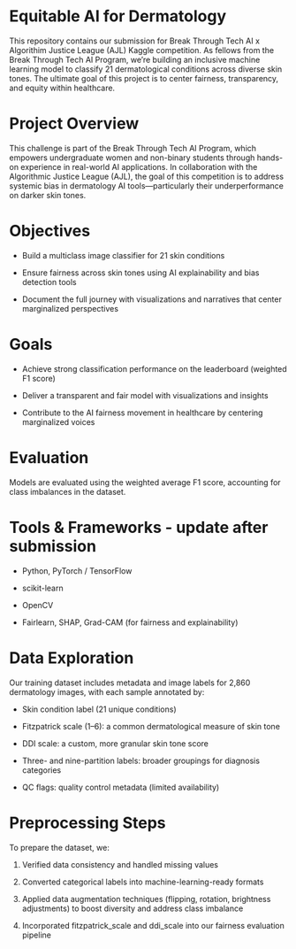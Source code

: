 # Equitable AI for Dermatology 

This repository contains our submission for Break Through Tech AI x Algorithim Justice League (AJL) Kaggle competition. As fellows from the Break Through Tech AI Program, we’re building an inclusive machine learning model to classify 21 dermatological conditions across diverse skin tones. The ultimate goal of this project is to center fairness, transparency, and equity within healthcare.

# Project Overview

This challenge is part of the Break Through Tech AI Program, which empowers undergraduate women and non-binary students through hands-on experience in real-world AI applications. In collaboration with the Algorithmic Justice League (AJL), the goal of this competition is to address systemic bias in dermatology AI tools—particularly their underperformance on darker skin tones.

# Objectives

- Build a multiclass image classifier for 21 skin conditions

- Ensure fairness across skin tones using AI explainability and bias detection tools

- Document the full journey with visualizations and narratives that center marginalized perspectives

# Goals
- Achieve strong classification performance on the leaderboard (weighted F1 score)

- Deliver a transparent and fair model with visualizations and insights

- Contribute to the AI fairness movement in healthcare by centering marginalized voices

# Evaluation
Models are evaluated using the weighted average F1 score, accounting for class imbalances in the dataset.

# Tools & Frameworks - update after submission
- Python, PyTorch / TensorFlow

- scikit-learn

- OpenCV
  
- Fairlearn, SHAP, Grad-CAM (for fairness and explainability)


# Data Exploration
Our training dataset includes metadata and image labels for 2,860 dermatology images, with each sample annotated by:

- Skin condition label (21 unique conditions)

- Fitzpatrick scale (1–6): a common dermatological measure of skin tone

- DDI scale: a custom, more granular skin tone score

- Three- and nine-partition labels: broader groupings for diagnosis categories

- QC flags: quality control metadata (limited availability)


# Preprocessing Steps
To prepare the dataset, we:

1. Verified data consistency and handled missing values

2. Converted categorical labels into machine-learning-ready formats

3. Applied data augmentation techniques (flipping, rotation, brightness adjustments) to boost diversity and address class imbalance

4. Incorporated fitzpatrick_scale and ddi_scale into our fairness evaluation pipeline













